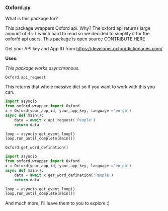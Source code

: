 ### Oxford.py

What is this package for?

This package wrappers Oxford api. Why? The oxford api returns large amount of `dict` which hard to read so we decided to simplify it for the oxforfd api users. This package is open source [CONTRIBUTE HERE](https://github.com/ProjectsWithPython/Oxford.py)


Get your API key and App ID from https://developer.oxforddictionaries.com/

**Uses:**

*This package works asynchronous.*

`Oxford.api_request`

This returns that whole massive dict so if you want to work with this you can.


```py
import asyncio
from oxford.wrapper import Oxford
x = Oxford(your_app_id, your_app_key, language ='en-gb')
async def main():
    data = await x.api_request('People')
    return data

loop = asyncio.get_event_loop()
loop.run_until_complete(main())
```

`Oxford.get_word_defination()`
```py
import asyncio
from oxford.wrapper import Oxford
x = Oxford(your_app_id, your_app_key, language ='en-gb')
async def main():
    data = await x.get_word_defination('People')
    return data

loop = asyncio.get_event_loop()
loop.run_until_complete(main())
```

And much more, I'll leave them to you to explore :)